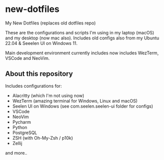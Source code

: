 # new-dotfiles
My New Dotfiles (replaces old dotfiles repo)

These are the configurations and scripts I'm using in my laptop (macOS) and my desktop (now mac also). Includes old configs also from my Ubuntu 22.04 & Seeelen UI on Windows 11.

Main development environment currently includes now includes WezTerm, VSCode and NeoVim.

## About this repository
Includes configurations for:

- Alacritty (which I'm not using now)
- WezTerm (amazing terminal for Windows, Linux and macOS)
- Seelen UI on Windows (see com.seelen.seelen-ui folder for configs)
- VSCode
- NeoVim
- Pycharm
- Python
- PostgreSQL
- ZSH (with Oh-My-Zsh / p10k)
- Zellij

and more..


